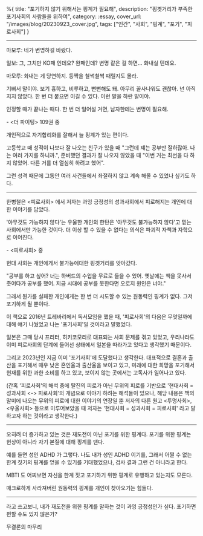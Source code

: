 %{
title: "포기하지 않기 위해서는 핑계가 필요해",
description: "핑곗거리가 부족한 포기사회의 사람들을 위하여",
category: :essay,
cover_url: "/images/blog/20230923_cover.jpg",
tags: ["인간", "사회", "핑계", "포기", "피로사회"]
}

---

>>>
마모루: 네가 변명하길 바랐다.

일보: 그, 그치만 KO패 인데요? 완패인데? 변명 같은 걸 하면... 화내실 텐데요.

마모루: 화내는 게 당연하지. 등짝을 철썩철썩 때릴지도 몰라.

기뻐서 말이야.
보기 흉하고, 비루하고, 뻔뻔해도 돼. 아무리 꼴사나워도 괜찮아.
넌 아직 지지 않았다. 한 번 더 붙으면 이길 수 있다.
이런 말을 하란 말이야.

인정할 때가 끝나는 때다. 한 번 더 일어설 거면, 남자한테는 변명이 필요해.

\- <더 파이팅> 109권 중
>>>

개인적으로 자기합리화를 잘해서 늘 핑계가 있는 편이다.

고등학교 때 성적이 나보다 잘 나오는 친구가 있을 때 "그런데 쟤는 공부만 잘하잖아. 나는 여러 가지를 하니까.", 준비했던 결과가 잘 나오지 않았을 때 "이번 거는 최선을 다 하지 않았어. 다른 거를 더 열심히 하려고 했어".

그런 성격 때문에 그동안 여러 사건들에서 좌절하지 않고 계속 해올 수 있었나 싶기도 하다.

---

한병철은 <피로사회> 에서 저자는 과잉 긍정성의 성과사회에서 피로해지는 개인에 대한 이야기를 담았다.

>>>
'아무것도 가능하지 않다'는 우울한 개인의 한탄은 '아무것도 불가능하지 않다'고 믿는 사회에서만 가능한 것이다. 더 이상 할 수 있을 수 없다는 의식은 파괴적 자책과 자학으로 이어진다.

\- <피로사회> 중
>>>

현대 사회는 개인에게서 불가능에대한 핑곗거리를 앗아갔다.

"공부를 하고 싶어? 너는 하버드의 수업을 무료로 들을 수 있어. 옛날에는 책을 못사서 줏어다가 공부를 했어. 지금 시대에 공부를 못한다면 오로지 원인은 너야."

그래서 뭔가를 실패한 개인에게는 한 번 더 시도할 수 있는 원동력인 핑계가 없다. 그저 포기하게 될 뿐이다.

이 책으로 2016년 트레바리에서 독서모임을 했을 때, '피로사회'의 다음은 무엇일까에 대해 얘기 나눴었고 나는 '포기사회'일 것이라고 말했었다.

일본은 그때 당시 프리터, 히키코모리로 대표되는 사회 문제를 겪고 있었고, 우리나라도 이미 피로사회의 단계에 들어선 상태에서 일본을 따라가고 있다고 생각했기 때문이다.

그리고 2023년인 지금 이미 '포기사회'에 도달했다고 생각한다. 대표적으로 결혼과 출산을 포기해서 매우 낮은 혼인율과 출산율을 보이고 있고, 미래에 대한 희망을 포기해서 현재를 위한 과한 소비를 하고 있고, 보이지 않는 곳에서는 고독사가 일어나고 있다.

(간혹 '피로사회'의 해석 중에 탈진의 피로가 아닌 무위의 피로를 기반으로 '현대사회 = 성과사회 <-> 피로사회'의 개념으로 이야기 하려는 해석들이 있으나, 해당 내용은 책의 말미에 나오는 무위의 피로에 대한 이야기의 연장일 뿐 저자의 다른 원고 <투명사회>, <우울사회> 등으로 미루어보았을 때 저자는 '현대사회 = 성과사회 = 피로사회' 라고 말하고자 하는 것이라고 생각한다.)

---

오히려 더 증가하고 있는 것은 재도전이 아닌 포기를 위한 핑계다. 포기를 위한 핑계는 현상이 아니라 자기 본질에 대해 핑계를 댄다.

예를 들면 성인 ADHD 가 그렇다. 나도 내가 성인 ADHD 이기를, 그래서 어쩔 수 없는 한계 짓기의 핑계를 얻을 수 있기를 기대했었으나, 검사 결과 그런 건 아니라고 한다.

MBTI 도 어찌보면 자신을 한계 짓고 포기하기 위한 핑계로 유행하고 있는지도 모른다.

매크로하게 사라져버린 원동력의 핑계를 개인이 찾아오기는 힘들다.

---

라고 쓰고보니, 내가 재도전을 위한 핑계를 말하는 것이 과잉 긍정성인가 싶다. 포기하면 편할 수도 있지 않은가?

무결론의 마무리
